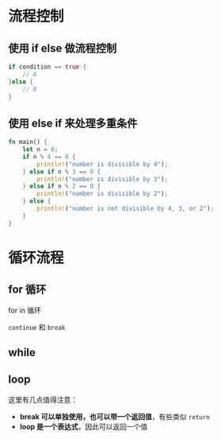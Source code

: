 # 流程控制

##  使用 if else 做流程控制

```rust
if condition == true {
	// A
}else {
	// B
}
```

## 使用 else if 来处理多重条件

```rust
fn main() {
    let n = 6;
    if n % 4 == 0 {
        println!("number is divisible by 4");
    } else if n % 3 == 0 {
        println!("number is divisible by 3");
    } else if n % 2 == 0 {
        println!("number is divisible by 2");
    } else {
        println!("number is not divisible by 4, 3, or 2");
    }
}
```

# 循环流程

##  for 循环

for in 循环

`continue` 和 `break`

## while


## loop 

这里有几点值得注意：

-   **break 可以单独使用，也可以带一个返回值**，有些类似 `return`
-   **loop 是一个表达式**，因此可以返回一个值



